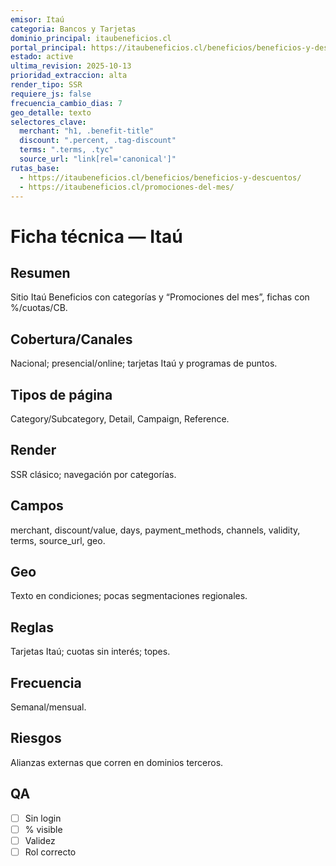 ```yaml
---
emisor: Itaú
categoria: Bancos y Tarjetas
dominio_principal: itaubeneficios.cl
portal_principal: https://itaubeneficios.cl/beneficios/beneficios-y-descuentos/
estado: active
ultima_revision: 2025-10-13
prioridad_extraccion: alta
render_tipo: SSR
requiere_js: false
frecuencia_cambio_dias: 7
geo_detalle: texto
selectores_clave:
  merchant: "h1, .benefit-title"
  discount: ".percent, .tag-discount"
  terms: ".terms, .tyc"
  source_url: "link[rel='canonical']"
rutas_base:
  - https://itaubeneficios.cl/beneficios/beneficios-y-descuentos/
  - https://itaubeneficios.cl/promociones-del-mes/
---
```


# Ficha técnica — Itaú

## Resumen
Sitio Itaú Beneficios con categorías y “Promociones del mes”, fichas con %/cuotas/CB.

## Cobertura/Canales
Nacional; presencial/online; tarjetas Itaú y programas de puntos.

## Tipos de página
Category/Subcategory, Detail, Campaign, Reference.

## Render
SSR clásico; navegación por categorías.

## Campos
merchant, discount/value, days, payment_methods, channels, validity, terms, source_url, geo.

## Geo
Texto en condiciones; pocas segmentaciones regionales.

## Reglas
Tarjetas Itaú; cuotas sin interés; topes.

## Frecuencia
Semanal/mensual.

## Riesgos
Alianzas externas que corren en dominios terceros.

## QA
- [ ] Sin login
- [ ] % visible
- [ ] Validez
- [ ] Rol correcto

